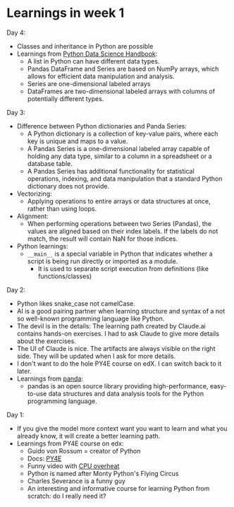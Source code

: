 # Learnings in week 1

Day 4:
- Classes and inheritance in Python are possible
- Learnings from [Python Data Science Handbook](https://jakevdp.github.io/PythonDataScienceHandbook/):
  - A list in Python can have different data types.
  - Pandas DataFrame and Series are based on NumPy arrays, which allows for efficient data manipulation and analysis.
  - Series are one-dimensional labeled arrays
  - DataFrames are two-dimensional labeled arrays with columns of potentially different types.

Day 3: 
- Difference between Python dictionaries and Panda Series:
  - A Python dictionary is a collection of key-value pairs, where each key is unique and maps to a value.
  - A Pandas Series is a one-dimensional labeled array capable of holding any data type, similar to a column in a spreadsheet or a database table.
  - A Pandas Series has additional functionality for statistical operations, indexing, and data manipulation that a standard Python dictionary does not provide.
- Vectorizing:
  - Applying operations to entire arrays or data structures at once, rather than using loops.
- Alignment:
  - When performing operations between two Series (Pandas), the values are aligned based on their index labels. If the labels do not match, the result will contain NaN for those indices.
- Python learnings:
  - `__main__` is a special variable in Python that indicates whether a script is being run directly or imported as a module.
    - It is used to separate script execution from definitions (like functions/classes) 
    
Day 2:
- Python likes snake_case not camelCase.
- AI is a good pairing partner when learning structure and syntax of a not so well-known programming language like Python.
- The devil is in the details: The learning path created by Claude.ai contains hands-on exercises. I had to ask Claude to give more details about the exercises.
- The UI of Claude is nice. The artifacts are always visible on the right side. They will be updated when I ask for more details.
- I don't want to do the hole PY4E course on edX. I can switch back to it later.
- Learnings from [panda](https://pandas.pydata.org/docs/index.html):
  - pandas is an open source library providing high-performance, easy-to-use data structures and data analysis tools for the Python programming language. 

Day 1: 
- If you give the model more context want you want to learn and what you already know, it will create a better learning path.
- Learnings from PY4E course on edx:
  - Guido von Rossum = creator of Python
  - Docs: [PY4E](https://www.py4e.com/book)
  - Funny video with [CPU overheat](https://www.youtube.com/watch?v=BSGcnRanYMM)
  - Python is named after Monty Python's Flying Circus
  - Charles Severance is a funny guy
  - An interesting and informative course for learning Python from scratch: do I really need it?

